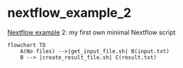 # nextflow_example_2

[Nextflow example](https://github.com/richelbilderbeek/nextflow_examples) 2:
my first own minimal Nextflow script

```mermaid
flowchart TD
    A(No files) -->|get_input_file.sh| B(input.txt)
    B --> |create_result_file.sh| C(result.txt)
```

